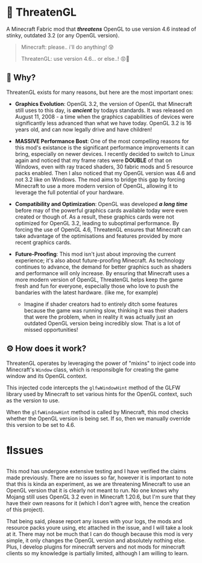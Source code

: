 # 🤬 ThreatenGL
A Minecraft Fabric mod that ***threatens*** OpenGL to use version 4.6 instead of stinky, outdated 3.2 (or any OpenGL version).

> Minecraft: please.. i'll do anything! 😰
>
> ThreatenGL: use version 4.6... or else..! 😡🔪

## 🤨 Why?
ThreatenGL exists for many reasons, but here are the most important ones:
- **Graphics Evolution**: OpenGL 3.2, the version of OpenGL that Minecraft still uses to this day, is ***ancient*** by todays standards. It was released on August 11, 2008 - a time when the graphics capabilities of devices were significantly less advanced than what we have today. OpenGL 3.2 is 16 years old, and can now legally drive and have children!

- **MASSIVE Performance Bost**: One of the most compelling reasons for this mod's existance is the significant performance improvements it can bring, especially on newer devices. I recently decided to switch to Linux again and noticed that my frame rates were **DOUBLE** of that on Windows, even with ray traced shaders, 30 fabric mods and 5 resource packs enabled. Then I also noticed that my OpenGL version was 4.6 and not 3.2 like on Windows. The mod aims to bridge this gap by forcing Minecraft to use a more modern version of OpenGL, allowing it to leverage the full potential of your hardware.

- **Compatibility and Optimization**: OpenGL was developed ***a long time*** before may of the powerful graphics cards available today were even created or though of. As a result, these graphics cards were not optimized for OpenGL 3.2, leading to suboptimal performance. By forcing the use of OpenGL 4.6, ThreatenGL ensures that Minecraft can take advantage of the optimisations and features provided by more recent graphics cards.

- **Future-Proofing**: This mod isn't just about improving the current experience; it's also about future-proofing Minecraft. As technology continues to advance, the demand for better graphics such as shaders and performance will only increase. By ensuring that Minecraft uses a more modern version of OpenGL, ThreatenGL helps keep the game fresh and fun for everyone, especially those who love to push the bandaries with the latest hardware. (like me, for example)
    - Imagine if shader creators had to entirely ditch some features because the game was running slow, thinking it was their shaders that were the problem, when in reality it was actually just an outdated OpenGL version being incredibly slow. That is a lot of missed opportunities!

## ⚙️ How does it work?
ThreatenGL operates by leveraging the power of "mixins" to inject code into Minecraft's `Window` class, which is responsibgle for creating the game window and its OpenGL context.

This injected code intercepts the `glfwWindowHint` method of the GLFW library used by Minecraft to set various hints for the OpenGL context, such as the version to use.

When the `glfwWindowHint` method is called by Minecraft, this mod checks whether the OpenGL version is being set. If so, then we manually override this version to be set to 4.6.

# ❗Issues
This mod has undergone extensive testing and I have verified the claims made previously. There are no issues so far, however it is important to note that this is kinda an experiment, as we are threatening Minecraft to use an OpenGL version that it is clearly not meant to run. No one knows why Mojang still uses OpenGL 3.2 even in Minecraft 1.20.6, but I'm sure that they have their own reasons for it (which I don't agree with, hence the creation of this project).

That being said, please report any issues with your logs, the mods and resource packs youre using, etc attached in the issue, and I will take a look at it. There may not be much that I can do though because this mod is very simple, it only changes the OpenGL version and absolutely nothing else. Plus, I develop plugins for minecraft servers and not mods for minecraft clients so my knowledge is partially limited, although I am willing to learn.